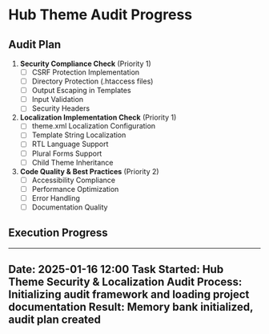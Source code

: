 # Hub Theme Audit Progress

## Audit Plan
1. **Security Compliance Check** (Priority 1)
   - [ ] CSRF Protection Implementation
   - [ ] Directory Protection (.htaccess files)
   - [ ] Output Escaping in Templates
   - [ ] Input Validation
   - [ ] Security Headers

2. **Localization Implementation Check** (Priority 1)
   - [ ] theme.xml Localization Configuration
   - [ ] Template String Localization
   - [ ] RTL Language Support
   - [ ] Plural Forms Support
   - [ ] Child Theme Inheritance

3. **Code Quality & Best Practices** (Priority 2)
   - [ ] Accessibility Compliance
   - [ ] Performance Optimization
   - [ ] Error Handling
   - [ ] Documentation Quality

## Execution Progress

---
**Date:** 2025-01-16 12:00
**Task Started:** Hub Theme Security & Localization Audit
**Process:** Initializing audit framework and loading project documentation
**Result:** Memory bank initialized, audit plan created
---